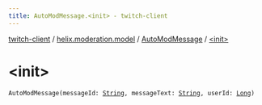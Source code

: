 ```yaml
---
title: AutoModMessage.<init> - twitch-client
---
```


[twitch-client](../../index.html) / [helix.moderation.model](../index.html) / [AutoModMessage](index.html) / [&lt;init&gt;](./-init-.html)

# &lt;init&gt;

`AutoModMessage(messageId: `[`String`](https://kotlinlang.org/api/latest/jvm/stdlib/kotlin/-string/index.html)`, messageText: `[`String`](https://kotlinlang.org/api/latest/jvm/stdlib/kotlin/-string/index.html)`, userId: `[`Long`](https://kotlinlang.org/api/latest/jvm/stdlib/kotlin/-long/index.html)`)`
